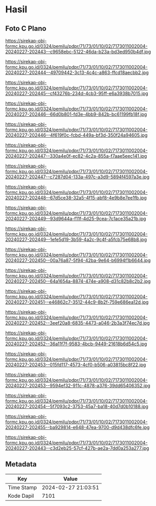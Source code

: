 # Hasil

## Foto C Plano

https://sirekap-obj-formc.kpu.go.id/0324/pemilu/pdpr/71/73/01/10/02/7173011002004-20240227-202443--c9658ebc-5122-46da-b23a-bd3ed950b4df.jpg

https://sirekap-obj-formc.kpu.go.id/0324/pemilu/pdpr/71/73/01/10/02/7173011002004-20240227-202444--49709442-3c13-4c4c-a863-ffcd18aecbb2.jpg

https://sirekap-obj-formc.kpu.go.id/0324/pemilu/pdpr/71/73/01/10/02/7173011002004-20240227-202445--cf43276b-234d-4cb3-95ff-e6a3938b7015.jpg

https://sirekap-obj-formc.kpu.go.id/0324/pemilu/pdpr/71/73/01/10/02/7173011002004-20240227-202446--66d0b801-fd3e-4bb9-842b-bc61199fb18f.jpg

https://sirekap-obj-formc.kpu.go.id/0324/pemilu/pdpr/71/73/01/10/02/7173011002004-20240227-202446--4f619f0c-fcbd-449a-bf3d-350f24a94605.jpg

https://sirekap-obj-formc.kpu.go.id/0324/pemilu/pdpr/71/73/01/10/02/7173011002004-20240227-202447--330a4e0f-ec82-4c2a-855a-f7aae5eec141.jpg

https://sirekap-obj-formc.kpu.go.id/0324/pemilu/pdpr/71/73/01/10/02/7173011002004-20240227-202447--c7287d04-133a-497c-a3d9-5894f4597a3e.jpg

https://sirekap-obj-formc.kpu.go.id/0324/pemilu/pdpr/71/73/01/10/02/7173011002004-20240227-202448--67d5ce38-32a5-4f15-abf8-4e9b8e7ee1fb.jpg

https://sirekap-obj-formc.kpu.go.id/0324/pemilu/pdpr/71/73/01/10/02/7173011002004-20240227-202449--93d9644a-f11f-4d25-9cea-7c1ace35a21b.jpg

https://sirekap-obj-formc.kpu.go.id/0324/pemilu/pdpr/71/73/01/10/02/7173011002004-20240227-202449--1efe5d19-3b59-4a2c-9c4f-a5fcb75e68b8.jpg

https://sirekap-obj-formc.kpu.go.id/0324/pemilu/pdpr/71/73/01/10/02/7173011002004-20240227-202450--00a76a87-5f94-42ba-9e64-b6994f1b6644.jpg

https://sirekap-obj-formc.kpu.go.id/0324/pemilu/pdpr/71/73/01/10/02/7173011002004-20240227-202450--64a1654a-8874-474e-a908-d31c82b8c2b2.jpg

https://sirekap-obj-formc.kpu.go.id/0324/pemilu/pdpr/71/73/01/10/02/7173011002004-20240227-202451--e46862c7-3512-44c9-8b2f-759e686ea12d.jpg

https://sirekap-obj-formc.kpu.go.id/0324/pemilu/pdpr/71/73/01/10/02/7173011002004-20240227-202452--3eef20a8-6835-4473-a046-2b3a3f74ec7d.jpg

https://sirekap-obj-formc.kpu.go.id/0324/pemilu/pdpr/71/73/01/10/02/7173011002004-20240227-202452--36a11f7f-9583-4bcb-9449-21618b6d54c5.jpg

https://sirekap-obj-formc.kpu.go.id/0324/pemilu/pdpr/71/73/01/10/02/7173011002004-20240227-202453--015fd117-4573-4cf0-b506-a03815bc8f22.jpg

https://sirekap-obj-formc.kpu.go.id/0324/pemilu/pdpr/71/73/01/10/02/7173011002004-20240227-202453--9594ef32-911c-4878-a376-39dd65406352.jpg

https://sirekap-obj-formc.kpu.go.id/0324/pemilu/pdpr/71/73/01/10/02/7173011002004-20240227-202454--5f7093c2-3753-45a7-ba18-40d7d0b10188.jpg

https://sirekap-obj-formc.kpu.go.id/0324/pemilu/pdpr/71/73/01/10/02/7173011002004-20240227-202455--ba929814-e648-47ea-9700-d9d438dfc6fe.jpg

https://sirekap-obj-formc.kpu.go.id/0324/pemilu/pdpr/71/73/01/10/02/7173011002004-20240227-202443--c3d2eb25-57cf-427b-ae2a-7dd0a253a277.jpg


## Metadata

| Key        | Value               |
| ---------- | ------------------- |
| Time Stamp | 2024-02-27 21:03:51 |
| Kode Dapil | 7101                |



